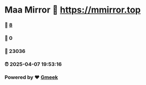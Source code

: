 # Maa Mirror :link: https://mmirror.top 
### :page_facing_up: [8](https://mmirror.top/tag.html) 
### :speech_balloon: 0 
### :hibiscus: 23036 
### :alarm_clock: 2025-04-07 19:53:16 
### Powered by :heart: [Gmeek](https://github.com/Meekdai/Gmeek)
